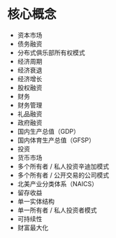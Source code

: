 # 核心概念

- 资本市场
- 债务融资
- 分布式俱乐部所有权模式
- 经济周期
- 经济衰退
- 经济增长
- 股权融资
- 财务
- 财务管理
- 礼品融资
- 政府融资
- 国内生产总值（GDP）
- 国内体育生产总值（GFSP）
- 投资
- 货币市场
- 多个所有者 / 私人投资辛迪加模式
- 多个所有者 / 公开交易的公司模式
- 北美产业分类体系（NAICS）
- 留存收益
- 单一实体结构
- 单一所有者 / 私人投资者模式
- 可持续性
- 财富最大化
